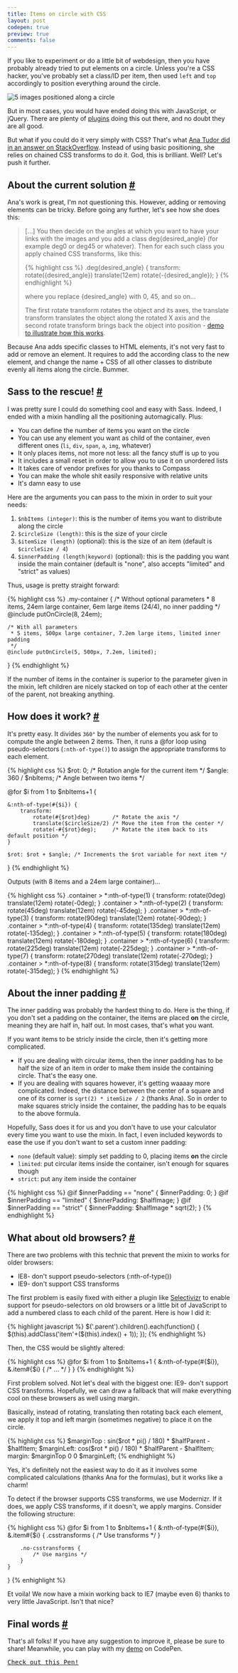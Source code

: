 ```yaml
---
title: Items on circle with CSS
layout: post
codepen: true
preview: true
comments: false
---
```

<section>
<p>If you like to experiment or do a little bit of webdesign, then you have probably already tried to put elements on a circle. Unless you're a CSS hacker, you've probably set a class/ID per item, then used <code>left</code> and <code>top</code> accordingly to position everything around the circle.</p>
<img class='pull-image--right' alt='5 images positioned along a circle' src='/images/items-on-circle__5-items.png'>
<p>But in most cases, you would have ended doing this with JavaScript, or jQuery. There are plenty of <a href="http://addyosmani.com/blog/jquery-roundrr/">plugins</a> doing this out there, and no doubt they are all good.</p>
<p>But what if you could do it very simply with CSS? That's what <a href="http://stackoverflow.com/questions/12813573/position-icons-into-circle">Ana Tudor did in an answer on StackOverflow</a>. Instead of using basic positioning, she relies on chained CSS transforms to do it. God, this is brilliant. Well? Let's push it further.</p>
</section>
<section id="current-solution">
<h2>About the current solution <a href="#current-solution">#</a></h2>
<p>Ana's work is great, I'm not questioning this. However, adding or removing elements can be tricky. Before going any further, let's see how she does this:</p>
<blockquote><p>[...] You then decide on the angles at which you want to have your links with the images and you add a class deg{desired_angle} (for example deg0 or deg45 or whatever). Then for each such class you apply chained CSS transforms, like this:</p>
{% highlight css %}
.deg{desired_angle} {
   transform: 
   	rotate({desired_angle}) 
   	translate(12em) 
   	rotate(-{desired_angle});
}
{% endhighlight %}
<p>where you replace {desired_angle} with 0, 45, and so on...</p>
<p>The first rotate transform rotates the object and its axes, the translate transform translates the object along the rotated X axis and the second rotate transform brings back the object into position - <a href="http://dabblet.com/gist/3866686">demo to illustrate how this works</a>.</p></blockquote>
<p>Because Ana adds specific classes to HTML elements, it's not very fast to add or remove an element. It requires to add the according class to the new element, and change the name + CSS of all other classes to distribute evenly all items along the circle. Bummer.</p>
</section>
<section id="sass">
<h2>Sass to the rescue! <a href="#sass">#</a></h2>
<p>I was pretty sure I could do something cool and easy with Sass. Indeed, I ended with a mixin handling all the positioning automagically. Plus:</p>
<ul>
<li>You can define the number of items you want on the circle</li>
<li>You can use any element you want as child of the container, even different ones (<code>li</code>, <code>div</code>, <code>span</code>, <code>a</code>, <code>img</code>, whatever)</li>
<li>It only places items, not more not less: all the fancy stuff is up to you</li>
<li>It includes a small reset in order to allow you to use it on unordered lists</li>
<li>It takes care of vendor prefixes for you thanks to Compass</li>
<li>You can make the whole shit easily responsive with relative units</li>
<li>It's damn easy to use</li>
</ul>
<p>Here are the arguments you can pass to the mixin in order to suit your needs:</p>
<ol>
<li><code>$nbItems (integer)</code>: this is the number of items you want to distribute along the circle</li>
<li><code>$circleSize (length)</code>: this is the size of your circle</li>
<li><code>$itemSize (length)</code> (optional): this is the size of an item (default is <code>$circleSize / 4</code>)</li>
<li><code>$innerPadding (length|keyword)</code> (optional): this is the padding you want inside the main container (default is "none", also accepts "limited" and "strict" as values)</li>
</ol>
<p>Thus, usage is pretty straight forward:</p>
{% highlight css %}
.my-container {
	/* Without optional parameters 
	 * 8 items, 24em large container, 6em large items (24/4), no inner padding
	 */
	@include putOnCircle(8, 24em);

	/* With all parameters 
	 * 5 items, 500px large container, 7.2em large items, limited inner padding
	 */
	@include putOnCircle(5, 500px, 7.2em, limited);
}
{% endhighlight %}
<p class="note">If the number of items in the container is superior to the parameter given in the mixin, left children are nicely stacked on top of each other at the center of the parent, not breaking anything.</p>
</section>
<section id="how">
<h2>How does it work? <a href="#how">#</a></h2>
<p>It's pretty easy. It divides <code>360°</code> by the number of elements you ask for to compute the angle between 2 items. Then, it runs a @for loop using pseudo-selectors (<code>:nth-of-type()</code>) to assign the appropriate transforms to each element.</p>
{% highlight css %}
$rot: 0; /* Rotation angle for the current item */
$angle: 360 / $nbItems; /* Angle between two items */

@for $i from 1 to $nbItems+1 {

	&:nth-of-type(#{$i}) {
		transform: 
			rotate(#{$rot}deg)       /* Rotate the axis */
			translate($circleSize/2) /* Move the item from the center */ 
			rotate(-#{$rot}deg);     /* Rotate the item back to its default position */
	}

	$rot: $rot + $angle; /* Increments the $rot variable for next item */
}
{% endhighlight %}
<p>Outputs (with 8 items and a 24em large container)...</p>
{% highlight css %}
.container > *:nth-of-type(1) { transform: rotate(0deg)   translate(12em) rotate(-0deg);   }
.container > *:nth-of-type(2) { transform: rotate(45deg)  translate(12em) rotate(-45deg);  }
.container > *:nth-of-type(3) { transform: rotate(90deg)  translate(12em) rotate(-90deg);  }
.container > *:nth-of-type(4) { transform: rotate(135deg) translate(12em) rotate(-135deg); }
.container > *:nth-of-type(5) { transform: rotate(180deg) translate(12em) rotate(-180deg); }
.container > *:nth-of-type(6) { transform: rotate(225deg) translate(12em) rotate(-225deg); }
.container > *:nth-of-type(7) { transform: rotate(270deg) translate(12em) rotate(-270deg); }
.container > *:nth-of-type(8) { transform: rotate(315deg) translate(12em) rotate(-315deg); }
{% endhighlight %}
</section>
<section id="inner-padding">
<h2>About the inner padding <a href="#inner-padding">#</a></h2>
<p>The inner padding was probably the hardest thing to do. Here is the thing, if you don't set a padding on the container, the items are placed <strong>on</strong> the circle, meaning they are half in, half out. In most cases, that's what you want.</p>
<p>If you want items to be stricly inside the circle, then it's getting more complicated.</p>
<ul>
<li>If you are dealing with circular items, then the inner padding has to be half the size of an item in order to make them inside the containing circle. That's the easy one.</li>
<li>If you are dealing with squares however, it's getting waaaay more complicated. Indeed, the distance between the center of a square and one of its corner is <code>sqrt(2) * itemSize / 2</code> (thanks Ana). So in order to make squares stricly inside the container, the padding has to be equals to the above formula.</li>
</ul>
<p>Hopefully, Sass does it for us and you don't have to use your calculator every time you want to use the mixin. In fact, I even included keywords to ease the use if you don't want to set a custom inner padding:</p>
<ul>
<li><code>none</code> (default value): simply set padding to 0, placing items <strong>on</strong> the circle</li>
<li><code>limited</code>: put circular items inside the container, isn't enough for squares though</li>
<li><code>strict</code>: put any item inside the container</li>
</ul>
{% highlight css %}
@if $innerPadding == "none"    { $innerPadding: 0; }
@if $innerPadding == "limited" { $innerPadding: $halfImage; }
@if $innerPadding == "strict"  { $innerPadding: $halfImage * sqrt(2); }
{% endhighlight %}
</section>
<section id="legacy-browsers">
<h2>What about old browsers? <a href="#legacy-browsers">#</a></h2>
<p>There are two problems with this technic that prevent the mixin to works for older browsers:</p>
<ul>
<li>IE8- don't support pseudo-selectors (:nth-of-type())</li>
<li>IE9- don't support CSS transforms</li>
</ul>
<p>The first problem is easily fixed with either a plugin like <a href="">Selectivizr</a> to enable support for pseudo-selectors on old browsers or a little bit of JavaScript to add a numbered class to each child of the parent. Here is how I did it:</p>
{% highlight javascript %}
$('.parent').children().each(function() {
  $(this).addClass('item'+($(this).index() + 1));
});
{% endhighlight %}
<p>Then, the CSS would be slightly altered:</p>
{% highlight css %}
@for $i from 1 to $nbItems+1 {
	&:nth-of-type(#{$i}),
	&.item#{$i} {
		/* ... */
	}
}
{% endhighlight %}
<p>First problem solved. Not let's deal with the biggest one: IE9- don't support CSS transforms. Hopefully, we can draw a fallback that will make everything cool on these browsers as well using margin.</p>
<p>Basically, instead of rotating, translating then rotating back each element, we apply it top and left margin (sometimes negative) to place it on the circle.</p>
{% highlight css %}
$marginTop : sin($rot * pi() / 180) * $halfParent - $halfItem;
$marginLeft: cos($rot * pi() / 180) * $halfParent - $halfItem;
margin: $marginTop 0 0 $marginLeft;
{% endhighlight %}
<p>Yes, it's definitely not the easiest way to do it as it involves some complicated calculations (thanks Ana for the formulas), but it works like a charm!</p>
<p>To detect if the browser supports CSS transforms, we use Modernizr. If it does, we apply CSS transforms, if it doesn't, we apply margins. Consider the following structure:</p>
{% highlight css %}
@for $i from 1 to $nbItems+1 {
	&:nth-of-type(#{$i}),
	&.item#{$i} {
		.csstransforms {
			/* Use transforms */
		}

		.no-csstransforms {
			/* Use margins */
		}
	}
}
{% enhighlight %}
<p>Et voila! We now have a mixin working back to IE7 (maybe even 6) thanks to very little JavaScript. Isn't that nice?</p>
</section>
<section id="final-words">
<h2>Final words <a href="#final-words">#</a></h2>
<p>That's all folks! If you have any suggestion to improve it, please be sure to share! Meanwhile, you can play with my <a href="http://codepen.io/HugoGiraudel/pen/Bigqr">demo</a> on CodePen.</p>
<pre class="codepen" data-height="550" data-type="result" data-href="Bigqr" data-user="HugoGiraudel" data-safe="true"><code></code><a href="http://codepen.io/HugoGiraudel/pen/Bigqr">Check out this Pen!</a></pre>
</section>